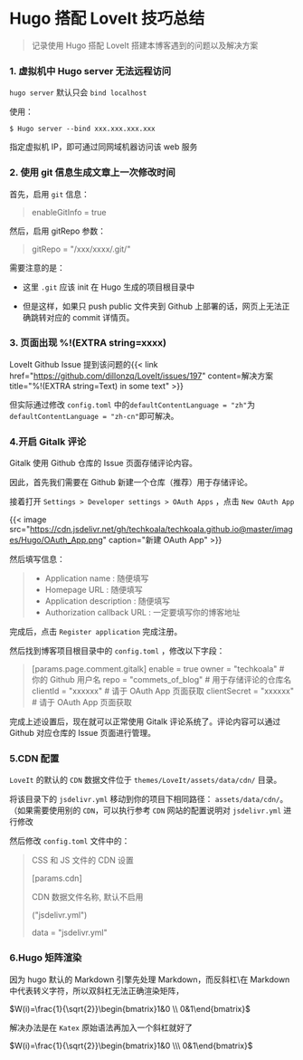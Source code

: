 # Hugo 搭配 LoveIt 技巧总结


> 记录使用 Hugo 搭配 LoveIt 搭建本博客遇到的问题以及解决方案

<!--more-->

### 1. 虚拟机中 Hugo server 无法远程访问

`hugo server` 默认只会 `bind localhost`

使用：

```shell
$ Hugo server --bind xxx.xxx.xxx.xxx
```

指定虚拟机 IP，即可通过同网域机器访问该 web 服务

### 2. 使用 git 信息生成文章上一次修改时间

首先，启用 `git` 信息：

> enableGitInfo = true

然后，启用 gitRepo 参数：

> gitRepo = "/xxx/xxxx/.git/"

需要注意的是：

- 这里 `.git` 应该 init 在 Hugo 生成的项目根目录中

- 但是这样，如果只 push public 文件夹到 Github 上部署的话，网页上无法正确跳转对应的 commit 详情页。

### 3. 页面出现 %!(EXTRA string=xxxx)

LoveIt Github Issue 提到该问题的{{< link href="https://github.com/dillonzq/LoveIt/issues/197" content=解决方案 title="%!(EXTRA string=Text) in some text" >}}

但实际通过修改 `config.toml` 中的`defaultContentLanguage = "zh"`为`defaultContentLanguage = "zh-cn"`即可解决。

### 4.开启 Gitalk 评论

Gitalk 使用 Github 仓库的 Issue 页面存储评论内容。

因此，首先我们需要在 Github 新建一个仓库（推荐）用于存储评论。

接着打开 `Settings > Developer settings > OAuth Apps` ，点击 `New OAuth App`

{{< image src="https://cdn.jsdelivr.net/gh/techkoala/techkoala.github.io@master/images/Hugo/OAuth_App.png" caption="新建 OAuth App" >}}

然后填写信息：

> - Application name : 随便填写
> - Homepage URL : 随便填写
> - Application description : 随便填写
> - Authorization callback URL : 一定要填写你的博客地址

完成后，点击 `Register application` 完成注册。

然后找到博客项目根目录中的 `config.toml` ，修改以下字段：

> [params.page.comment.gitalk]
> enable = true
> owner = "techkoala" # 你的 Github 用户名
> repo = "commets_of_blog" # 用于存储评论的仓库名
> clientId = "xxxxxx" # 请于 OAuth App 页面获取
> clientSecret = "xxxxxx" # 请于 OAuth App 页面获取

完成上述设置后，现在就可以正常使用 Gitalk 评论系统了。评论内容可以通过 Github 对应仓库的 Issue 页面进行管理。

### 5.CDN 配置

`LoveIt` 的默认的 `CDN` 数据文件位于 `themes/LoveIt/assets/data/cdn/` 目录。

将该目录下的 `jsdelivr.yml` 移动到你的项目下相同路径： `assets/data/cdn/`。（如果需要使用别的 `CDN`，可以执行参考 `CDN` 网站的配置说明对 `jsdelivr.yml` 进行修改

然后修改 `config.toml` 文件中的：

> CSS 和 JS 文件的 CDN 设置
>
> [params.cdn]
>
> CDN 数据文件名称, 默认不启用
>
> ("jsdelivr.yml")
>
> data = "jsdelivr.yml"

### 6.Hugo 矩阵渲染

因为 hugo 默认的 Markdown 引擎先处理 Markdown，而反斜杠\在 Markdown 中代表转义字符，所以双斜杠无法正确渲染矩阵，

$W(i)=\frac{1}{\sqrt{2}}\begin{bmatrix}1&0 \\ 0&1\end{bmatrix}$

解决办法是在 `Katex` 原始语法再加入一个斜杠就好了

$W(i)=\frac{1}{\sqrt{2}}\begin{bmatrix}1&0 \\\ 0&1\end{bmatrix}$

